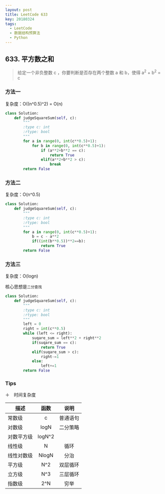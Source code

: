 ```yaml
---
layout: post
title: LeetCode 633
key: 20180324
tags: 
  - LeetCode
  - 数据结构预算法
  - Python
---
```


## 633. 平方数之和
> 给定一个非负整数 c ，你要判断是否存在两个整数 a 和 b，使得 a<sup>2</sup> + b<sup>2</sup> = c

### 方法一

复杂度：O((n^0.5)^2) = O(n)

```python
class Solution:
    def judgeSquareSum(self, c):
        """
        :type c: int
        :rtype: bool
        """
        for a in range(0, int(c**0.5)+1):
            for b in range(0, int(c**0.5)+1):
                if (a**2+b**2 == c):
                    return True
                elif(a**2+b**2 > c):
                    break
        return False
```

### 方法二

复杂度：O(n^0.5)


```python
class Solution:
    def judgeSquareSum(self, c):
        """
        :type c: int
        :rtype: bool
        """
        for a in range(0, int(c**0.5)+1):
            b = c - a**2
            if((int(b**0.5))**2==b):
                return True
        return False
```

### 方法三

复杂度：O(logn)

核心思想是```二分查找```

```python
class Solution:
    def judgeSquareSum(self, c):
        """
        :type c: int
        :rtype: bool
        """
        left = 0
        right = int(c**0.5)
        while (left <= right):
            suqare_sum = left**2 + right**2
            if(suqare_sum == c):
                return True
            elif(suqare_sum > c):
                right-=1
            else:
                left+=1       
        return False           
```

### Tips

＋　时间复杂度

| 描述       | 函数   | 说明     |
| ---------- | :----: | :------: |
| 常数级     | c      | 普通语句 |
| 对数级     | logN   | 二分策略 |
| 对数平方级 | logN^2 |          |
| 线性级     | N      | 循环     |
| 线性对数级 | NlogN  | 分治     |
| 平方级     | N^2    | 双层循环 |
| 立方级     | N^3    | 三层循环 |
| 指数级     | 2^N    | 穷举     |